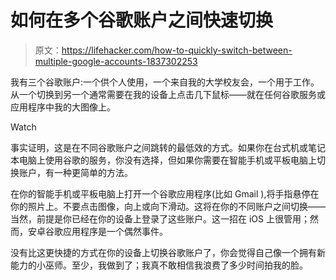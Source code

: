 # 如何在多个谷歌账户之间快速切换

> 原文：<https://lifehacker.com/how-to-quickly-switch-between-multiple-google-accounts-1837302253>

我有三个谷歌账户:一个供个人使用，一个来自我的大学校友会，一个用于工作。从一个切换到另一个通常需要在我的设备上点击几下鼠标——就在任何谷歌服务或应用程序中我的大图像上。

Watch

事实证明，这是在不同谷歌账户之间跳转的最低效的方式。如果你在台式机或笔记本电脑上使用谷歌的服务，你没有选择，但如果你需要在智能手机或平板电脑上切换账户，有一种更简单的方法。

在你的智能手机或平板电脑上打开一个谷歌应用程序(比如 Gmail ),将手指悬停在你的照片上。不要点击图像，向上或向下滑动。这将在你的不同账户之间切换——当然，前提是你已经在你的设备上登录了这些账户。这一招在 iOS 上很管用；然而，安卓谷歌应用程序是一个偶然事件。

没有比这更快捷的方式在你的设备上切换谷歌账户了，你会觉得自己像一个拥有新能力的小巫师。至少，我做到了；我真不敢相信我浪费了多少时间拍我的脸。